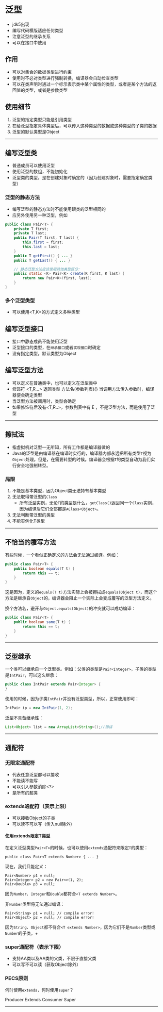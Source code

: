 # 泛型

- jdk5出现
- 编写代码模版适应任何类型
- 注意泛型的继承关系
- 可以在接口中使用



## 作用

- 可以对集合的数据类型进行约束
- 使用时不必对类型进行强制转换，编译器会自动检查类型
- 可以在类声明时通过一个标示表示类中某个属性的类型，或者是某个方法的返回值的类型，或者是参数类型



## 使用细节

1. 泛型的指定类型只能是引用类型
2. 在给泛型指定具体类型后，可以传入这种类型的数据或这种类型的子类的数据
3. 泛型的默认类型是Object

---



## 编写泛型类

- 普通成员可以使用泛型
- 使用泛型的数组，不能初始化
- 泛型类的类型，是在创建对象时确定的（因为创建对象时，需要指定确定类型）

### 泛型的静态方法

- 编写泛型的静态方法时不能使用跟类的泛型相同的<T>
- 应另外使用另一种泛型，例如<K>

```java
public class Pair<T> {
    private T first;
    private T last;
    public Pair(T first, T last) {
        this.first = first;
        this.last = last;
    }
    public T getFirst() { ... }
    public T getLast() { ... }

    // 静态泛型方法应该使用其他类型区分:
    public static <K> Pair<K> create(K first, K last) {
        return new Pair<K>(first, last);
    }
}
```



### 多个泛型类型

- 可以使用<T,K>的方式定义多种类型



## 编写泛型接口

- 接口中静态成员不能使用泛型
- 泛型接口的类型，在`继承接口`或者`实现接口`时确定
- 没有指定类型，默认类型为Object



## 编写泛型方法

- 可以定义在普通类中，也可以定义在泛型类中
- 修饰符 <T,R...> 返回类型 方法名(参数列表){}    当调用方法传入参数时，编译器便会确定类型
- 当泛型方法被调用时，类型会确定
- 如果修饰符后没有<T,R..>，参数列表中有 E ，不是泛型方法，而是使用了泛型

---



## 擦拭法

- 指虚拟机对泛型一无所知，所有工作都是编译器做的
- Java的泛型是由编译器在编译时实行的，编译器内部永远把所有类型`T`视为`Object`处理，但是，在需要转型的时候，编译器会根据`T`的类型自动为我们实行安全地强制转型。

### 局限

1. <T>不能是基本类型，因为Object类无法持有基本类型
2. 无法取得带泛型的`Class`
   - 所有泛型实例，无论`T`的类型是什么，`getClass()`返回同一个`Class`实例，因为编译后它们全部都是`AClass<Object>`。
3. 无法判断带泛型的类型
4. 不能实例化T类型

---



## 不恰当的覆写方法

有些时候，一个看似正确定义的方法会无法通过编译。例如：

```java
public class Pair<T> {
    public boolean equals(T t) {
        return this == t;
    }
}
```

这是因为，定义的`equals(T t)`方法实际上会被擦拭成`equals(Object t)`，而这个方法是继承自`Object`的，编译器会阻止一个实际上会变成覆写的泛型方法定义。

换个方法名，避开与`Object.equals(Object)`的冲突就可以成功编译：

```java
public class Pair<T> {
    public boolean same(T t) {
        return this == t;
    }
}
```

---



## 泛型继承

一个类可以继承自一个泛型类。例如：父类的类型是`Pair<Integer>`，子类的类型是`IntPair`，可以这么继承：

```java
public class IntPair extends Pair<Integer> {
}
```

使用的时候，因为子类`IntPair`并没有泛型类型，所以，正常使用即可：

```java
IntPair ip = new IntPair(1, 2);
```



泛型不具备继承性：

```java
List<Object> list = new ArrayList<String>();//错误
```



---





## 通配符



### 无限定通配符

- <?>    代表任意泛型都可以接收
- 不能读不能写
- 可以引入参数<T>消除<?>
- 是所有<T>的超类



### extends通配符（表示上限）

- <? extends Object>    可以接收Object的子类
- 可以读不可以写（传入null除外）

#### 使用extends限定T类型

在定义泛型类型`Pair<T>`的时候，也可以使用`extends`通配符来限定`T`的类型：

```
public class Pair<T extends Number> { ... }
```

现在，我们只能定义：

```
Pair<Number> p1 = null;
Pair<Integer> p2 = new Pair<>(1, 2);
Pair<Double> p3 = null;
```

因为`Number`、`Integer`和`Double`都符合`<T extends Number>`。

非`Number`类型将无法通过编译：

```
Pair<String> p1 = null; // compile error!
Pair<Object> p2 = null; // compile error!
```

因为`String`、`Object`都不符合`<T extends Number>`，因为它们不是`Number`类型或`Number`的子类。+



### super通配符（表示下限）

- <? super AA>     支持AA类以及AA类的父类，不限于直接父类
- 可以写不可以读（获取Object除外）



### PECS原则

何时使用`extends`，何时使用`super`？

Producer Extends Consumer Super

---

